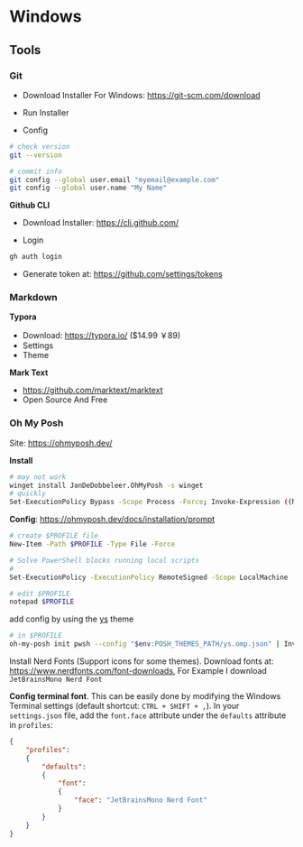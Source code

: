 # Windows

## Tools

### Git

- Download Installer For Windows: https://git-scm.com/download

- Run Installer
- Config

```bash
# check version
git --version

# commit info
git config --global user.email "myemail@example.com"
git config --global user.name "My Name"
```

**Github CLI**

- Download Installer: https://cli.github.com/

- Login

```bash
gh auth login
```

- Generate token at: https://github.com/settings/tokens

### Markdown

**Typora**

- Download: https://typora.io/ (\$14.99 ￥89)
- Settings
- Theme

**Mark Text**

- https://github.com/marktext/marktext
- Open Source And Free

### Oh My Posh

Site: https://ohmyposh.dev/

**Install**

```bash
# may not work
winget install JanDeDobbeleer.OhMyPosh -s winget
# quickly
Set-ExecutionPolicy Bypass -Scope Process -Force; Invoke-Expression ((New-Object System.Net.WebClient).DownloadString('https://ohmyposh.dev/install.ps1'))
```

**Config**: https://ohmyposh.dev/docs/installation/prompt

```bash
# create $PROFILE file
New-Item -Path $PROFILE -Type File -Force

# Solve PowerShell blocks running local scripts
# 
Set-ExecutionPolicy -ExecutionPolicy RemoteSigned -Scope LocalMachine

# edit $PROFILE
notepad $PROFILE
```

add config by using  the [ys](https://ohmyposh.dev/docs/themes#ys) theme

```bash
# in $PROFILE
oh-my-posh init pwsh --config "$env:POSH_THEMES_PATH/ys.omp.json" | Invoke-Expression
```

Install Nerd Fonts (Support icons for some themes). Download fonts at: https://www.nerdfonts.com/font-downloads, For Example I download `JetBrainsMono Nerd Font`

**Config terminal font**. This can be easily done by modifying the Windows Terminal settings (default shortcut: `CTRL + SHIFT + ,`). In your `settings.json` file, add the `font.face` attribute under the `defaults` attribute in `profiles`:

```json
{
    "profiles":
    {
        "defaults":
        {
            "font":
            {
                "face": "JetBrainsMono Nerd Font"
            }
        }
    }
}
```

